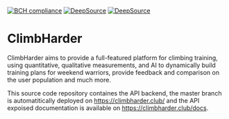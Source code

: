 [![BCH compliance](https://bettercodehub.com/edge/badge/boos/ClimbHarder?branch=master&token=51ead92d754a51b9aee9addf8a4cd0ad6759dfc6)](https://bettercodehub.com/) [![DeepSource](https://deepsource.io/gh/boos/ClimbHarder.svg/?label=active+issues&show_trend=true&token=oaaigikZZwOY-UxiLpUct5LK)](https://deepsource.io/gh/boos/ClimbHarder/?ref=repository-badge) [![DeepSource](https://deepsource.io/gh/boos/ClimbHarder.svg/?label=resolved+issues&show_trend=true&token=oaaigikZZwOY-UxiLpUct5LK)](https://deepsource.io/gh/boos/ClimbHarder/?ref=repository-badge)

# ClimbHarder
ClimbHarder aims to provide a full-featured platform for climbing training, using quantitative, qualitative measurements, and AI to dynamically build training plans for weekend warriors, provide feedback and comparison on the user population and much more.

This source code repository containes the API backend, the master branch is automatitically deployed on https://climbharder.club/ and the API expoised documentation is available on https://climbharder.club/docs. 
